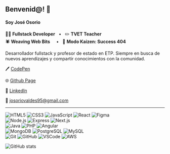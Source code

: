 ## Benvenid@! 👋 
#### Soy José Osorio
👨‍💻 **Fullstack Developer**&nbsp;&nbsp; • &nbsp;&nbsp;✏️ **TVET Teacher**  
🕷️ **Weaving Web Bits**&nbsp;&nbsp;&nbsp;&nbsp; • &nbsp;&nbsp;🚀 **Modo Kaizen: Success 404**

Desarrollador fullstack y profesor de estado en ETP. Siempre en busca de nuevos aprendizajes y compartir conocimientos con la comunidad.

🖊️ [CodePen](https://codepen.io/josoriov95)

🌐 [Github Page](https://josoriov95.github.io)

🔗 [LinkedIn](https://linkedin.com/in/josoriov95)

💌 [josoriovaldes95@gmail.com](mailto:josorovaldes95@gmail.com)

---

![HTML5](https://img.shields.io/badge/-HTML-E34F26?style=flat-square&logo=html5&logoColor=white)‎ ![CSS3](https://img.shields.io/badge/-CSS-1572B6?style=flat-square&logo=css&logoColor=white)‎ ![JavaScript](https://img.shields.io/badge/-JavaScript-F7DF1E?style=flat-square&logo=javascript&logoColor=black)‎ ![React](https://img.shields.io/badge/-React-20232A?style=flat-square&logo=react&logoColor=61DAFB)‎ ![Figma](https://img.shields.io/badge/Figma-F24E1E?style=flat-square&logo=figma&logoColor=white)‎  
![Node.js](https://img.shields.io/badge/Node.js-339933?style=flat-square&logo=node.js&logoColor=white)‎ ![Express](https://img.shields.io/badge/-Express-000000?style=flat-square&logo=express&logoColor=white)‎ ![Next.js](https://img.shields.io/badge/Next.js-000000?style=flat&logo=nextdotjs&logoColor=white)‎  
![Java](https://img.shields.io/badge/Java-007396?style=flat-square&logo=spring&logoColor=white)‎ ![PHP](https://img.shields.io/badge/PHP-777BB4?style=flat-square&logo=laravel&logoColor=white)‎ ![Angular](https://img.shields.io/badge/Angular-DD0031?style=flat&logo=angular&logoColor=white)‎  
![MongoDB](https://img.shields.io/badge/-MongoDB-47A248?style=flat-square&logo=mongodb&logoColor=white)‎ ![PostgreSQL](https://img.shields.io/badge/-PostgreSQL-336791?style=flat-square&logo=postgresql&logoColor=white)‎ ![MySQL](https://img.shields.io/badge/MySQL-4479A1?style=flat-square&logo=mysql&logoColor=white)‎  
![Git](https://img.shields.io/badge/-Git-F05032?style=flat-square&logo=git&logoColor=white)‎ ![GitHub](https://img.shields.io/badge/-GitHub-181717?style=flat-square&logo=github&logoColor=white)‎ ![VSCode](https://img.shields.io/badge/VSCode-007ACC?style=flat-square&logo=vscode&logoColor=white)‎ ![AWS](https://img.shields.io/badge/AWS-FE9900?style=flat-square)‎  

![GitHub stats](https://github-readme-stats.vercel.app/api?username=josoriov95&show_icons=true&theme=algolia)
